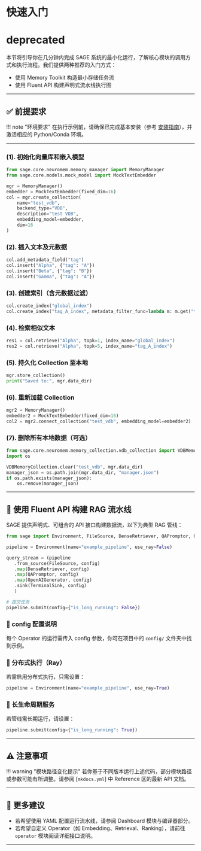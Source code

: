 # 快速入门
# deprecated

本节将引导你在几分钟内完成 SAGE 系统的最小化运行，了解核心模块的调用方式和执行流程。我们提供两种推荐的入门方式：

- 使用 Memory Toolkit 构造最小存储任务流
- 使用 Fluent API 构建声明式流水线执行图

---

## ✅ 前提要求

!!! note "环境要求"
    在执行示例前，请确保已完成基本安装（参考 [安装指南](install.md)），并激活相应的 Python/Conda 环境。

---
### (1). 初始化向量库和嵌入模型

```python
from sage.core.neuromem.memory_manager import MemoryManager
from sage.core.models.mock_model import MockTextEmbedder

mgr = MemoryManager()
embedder = MockTextEmbedder(fixed_dim=16)
col = mgr.create_collection(
    name="test_vdb",
    backend_type="VDB",
    description="test VDB",
    embedding_model=embedder,
    dim=16
)
```

### (2). 插入文本及元数据

```python
col.add_metadata_field("tag")
col.insert("Alpha", {"tag": "A"})
col.insert("Beta", {"tag": "B"})
col.insert("Gamma", {"tag": "A"})
```

### (3). 创建索引（含元数据过滤）

```python
col.create_index("global_index")
col.create_index("tag_A_index", metadata_filter_func=lambda m: m.get("tag") == "A")
```

### (4). 检索相似文本

```python
res1 = col.retrieve("Alpha", topk=1, index_name="global_index")
res2 = col.retrieve("Alpha", topk=5, index_name="tag_A_index")
```

### (5). 持久化 Collection 至本地

```python
mgr.store_collection()
print("Saved to:", mgr.data_dir)
```

### (6). 重新加载 Collection

```python
mgr2 = MemoryManager()
embedder2 = MockTextEmbedder(fixed_dim=16)
col2 = mgr2.connect_collection("test_vdb", embedding_model=embedder2)
```

### (7). 删除所有本地数据（可选）

```python
from sage.core.neuromem.memory_collection.vdb_collection import VDBMemoryCollection
import os

VDBMemoryCollection.clear("test_vdb", mgr.data_dir)
manager_json = os.path.join(mgr.data_dir, "manager.json")
if os.path.exists(manager_json):
    os.remove(manager_json)
```

---

## 🔧 使用 Fluent API 构建 RAG 流水线

SAGE 提供声明式、可组合的 API 接口构建数据流，以下为典型 RAG 管线：

```python
from sage import Environment, FileSource, DenseRetriever, QAPromptor, OpenAIGenerator, TerminalSink

pipeline = Environment(name="example_pipeline", use_ray=False)

query_stream = (pipeline
   .from_source(FileSource, config)
   .map(DenseRetriever, config)
   .map(QAPromptor, config)
   .map(OpenAIGenerator, config)
   .sink(TerminalSink, config)
   )

# 提交任务
pipeline.submit(config={"is_long_running": False})
```

### 📘 config 配置说明

每个 Operator 的运行需传入 config 参数，你可在项目中的 `config/` 文件夹中找到示例。

### 📘 分布式执行（Ray）

若需启用分布式执行，只需设置：
```python
pipeline = Environment(name="example_pipeline", use_ray=True)
```

### 📘 长生命周期服务

若管线需长期运行，请设置：
```python
pipeline.submit(config={"is_long_running": True})
```

---

## ⚠️ 注意事项

!!! warning "模块路径变化提示"
    若你基于不同版本运行上述代码，部分模块路径或参数可能有所调整。请参阅 [`mkdocs.yml`] 中 Reference 区的最新 API 文档。

---

## 🧠 更多建议

- 若希望使用 YAML 配置运行流水线，请参阅 Dashboard 模块与编译器部分。
- 若希望自定义 Operator（如 Embedding、Retrieval、Ranking），请前往 `operator` 模块阅读详细接口说明。

---

<!-- 如需获取更多示例，请前往 [Examples](../examples/minimal.md) 页面。 -->

